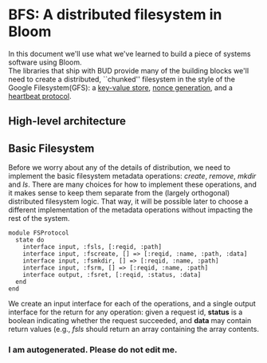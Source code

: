 # BFS: A distributed filesystem in Bloom

In this document we'll use what we've learned to build a piece of systems software using Bloom.  
The libraries that ship with BUD provide many of the building blocks we'll need to create a distributed,
``chunked'' filesystem in the style of the Google Filesystem(GFS):
a [key-value store](https://github.com/bloom-lang/bud-sandbox/blob/master/kvs/kvs.rb), [nonce generation](https://github.com/bloom-lang/bud-sandbox/blob/master/ordering/nonce.rb), and a [heartbeat protocol](https://github.com/bloom-lang/bud-sandbox/blob/master/heartbeat/heartbeat.rb).

## High-level architecture



## Basic Filesystem

Before we worry about any of the details of distribution, we need to implement the basic filesystem metadata operations: _create_, _remove_, _mkdir_ and _ls_.
There are many choices for how to implement these operations, and it makes sense to keep them separate from the (largely orthogonal) distributed filesystem logic.
That way, it will be possible later to choose a different implementation of the metadata operations without impacting the rest of the system.


```
module FSProtocol
  state do
    interface input, :fsls, [:reqid, :path]
    interface input, :fscreate, [] => [:reqid, :name, :path, :data]
    interface input, :fsmkdir, [] => [:reqid, :name, :path]
    interface input, :fsrm, [] => [:reqid, :name, :path]
    interface output, :fsret, [:reqid, :status, :data]
  end
end

```

We create an input interface for each of the operations, and a single output interface for the return for any operation: given a request id, __status__ is a boolean
indicating whether the request succeeded, and __data__ may contain return values (e.g., _fsls_ should return an array containing the array contents.


### I am autogenerated.  Please do not edit me.
